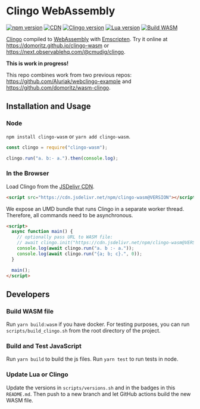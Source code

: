 # Clingo WebAssembly

[![npm version](https://img.shields.io/npm/v/clingo-wasm.svg)](https://www.npmjs.com/package/clingo-wasm)
[![CDN](https://data.jsdelivr.com/v1/package/npm/clingo-wasm/badge?style=rounded)](https://www.jsdelivr.com/package/npm/clingo-wasm)
[![Clingo version](https://img.shields.io/badge/Clingo-5.4.1-blue)](https://github.com/potassco/clingo)
[![Lua version](https://img.shields.io/badge/Lua-5.3.6-blue)](https://github.com/lua/lua)
[![Build WASM](https://github.com/domoritz/clingo-wasm/actions/workflows/release.yml/badge.svg)](https://github.com/domoritz/clingo-wasm/actions/workflows/release.yml)

[Clingo](https://github.com/potassco/clingo) compiled to [WebAssembly](https://webassembly.org/) with [Emscripten](https://kripken.github.io/emscripten-site/).
Try it online at https://domoritz.github.io/clingo-wasm or https://next.observablehq.com/@cmudig/clingo.

**This is work in progress!**

This repo combines work from two previous repos: https://github.com/Aluriak/webclingo-example and https://github.com/domoritz/wasm-clingo.

## Installation and Usage

### Node

`npm install clingo-wasm` or `yarn add clingo-wasm`.

```js
const clingo = require("clingo-wasm");

clingo.run("a. b:- a.").then(console.log);
```

### In the Browser

Load Clingo from the [JSDelivr CDN](https://www.jsdelivr.com/package/npm/clingo-wasm).

```html
<script src="https://cdn.jsdelivr.net/npm/clingo-wasm@VERSION"></script>
```

We expose an UMD bundle that runs Clingo in a separate worker thread. Therefore, all commands need to be asynchronous.

```html
<script>
  async function main() {
    // optionally pass URL to WASM file:
    // await clingo.init("https://cdn.jsdelivr.net/npm/clingo-wasm@VERSION/dist/clingo.wasm")
    console.log(await clingo.run("a. b :- a."));
    console.log(await clingo.run("{a; b; c}.", 0));
  }

  main();
</script>
```

## Developers

### Build WASM file

Run `yarn build:wasm` if you have docker. For testing purposes, you can run `scripts/build_clingo.sh` from the root directory of the project.

### Build and Test JavaScript

Run `yarn build` to build the js files. Run `yarn test` to run tests in node.

### Update Lua or Clingo

Update the versions in `scripts/versions.sh` and in the badges in this `README.md`. Then push to a new branch and let GitHub actions build the new WASM file.
